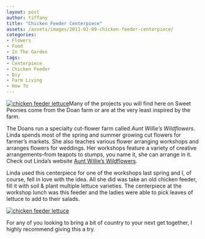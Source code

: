 ```yaml
---
layout: post
author: tiffany
title: "Chicken Feeder Centerpiece"
assets: /assets/images/2011-02-09-chicken-feeder-centerpiece/
categories: 
- Flowers
- Food
- In The Garden
tags: 
- Centerpiece
- Chicken Feeder
- Diy
- Farm Living
- How To
---
```


[![chicken feeder lettuce](jekyll_uploads/2011/02/chickenfeederlettuce-325x456.jpg "chickenfeederlettuce")](http://www.sweetpeonies.com/2011/02/chicken-feeder-centerpiece/chickenfeederlettuce/)Many of the projects you will find here on Sweet Peonies come from the Doan farm or are at the very least inspired by the farm.

The Doans run a specialty cut-flower farm called _Aunt Willie’s Wildflowers_. Linda spends most of the spring and summer growing cut flowers for farmer’s markets. She also teaches various flower arranging workshops and arranges flowers for weddings. Her workshops feature a variety of creative arrangements–from teapots to stumps, you name it, she can arrange in it. Check out Linda’s website [Aunt Willie’s Wildflowers](http://auntwillieswildflowers.com/).

Linda used this centerpiece for one of the workshops last spring and I, of course, fell in love with the idea. All she did was take an old chicken feeder, fill it with soil & plant multiple lettuce varieties. The centerpiece at the workshop lunch was this feeder and the ladies were able to pick leaves of lettuce to add to their salads.

[![chicken feeder lettuce](jekyll_uploads/2011/02/chickenfeederlettuce-2-575x431.jpg "chickenfeederlettuce (2)")](http://www.sweetpeonies.com/2011/02/chicken-feeder-centerpiece/chickenfeederlettuce-2/)

For any of you looking to bring a bit of country to your next get together, I highly recommend giving this a try.